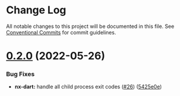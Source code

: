 # Change Log

All notable changes to this project will be documented in this file.
See [Conventional Commits](https://conventionalcommits.org) for commit guidelines.

# [0.2.0](https://github.com/invertase/nx-dart/compare/v0.1.0...v0.2.0) (2022-05-26)


### Bug Fixes

* **nx-dart:** handle all child process exit codes ([#26](https://github.com/invertase/nx-dart/issues/26)) ([5425e0e](https://github.com/invertase/nx-dart/commit/5425e0e23fb2cc60bd60e6913915524a26c077af))
